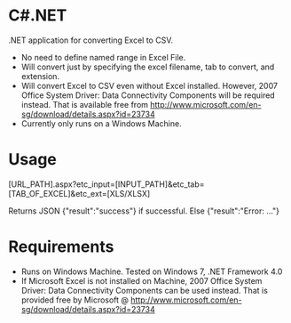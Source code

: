 C#.NET
======
.NET application for converting Excel to CSV.
* No need to define named range in Excel File. 
* Will convert just by specifying the excel filename, tab to convert, and extension.
* Will convert Excel to CSV even without Excel installed. 
  However, 2007 Office System Driver: Data Connectivity Components will be required instead. That is available free from http://www.microsoft.com/en-sg/download/details.aspx?id=23734
* Currently only runs on a Windows Machine. 



Usage
=====
[URL_PATH].aspx?etc_input=[INPUT_PATH]&etc_tab=[TAB_OF_EXCEL]&etc_ext=[XLS/XLSX]

Returns JSON {"result":"success"} if successful. Else {"result":"Error: ..."}



Requirements
============
* Runs on Windows Machine. Tested on Windows 7, .NET Framework 4.0
* If Microsoft Excel is not installed on Machine, 2007 Office System Driver: Data Connectivity Components can be used instead. 
  That is provided free by Microsoft @ http://www.microsoft.com/en-sg/download/details.aspx?id=23734
